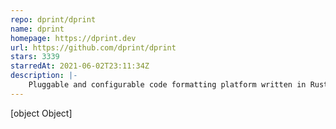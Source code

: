 ```yaml
---
repo: dprint/dprint
name: dprint
homepage: https://dprint.dev
url: https://github.com/dprint/dprint
stars: 3339
starredAt: 2021-06-02T23:11:34Z
description: |-
    Pluggable and configurable code formatting platform written in Rust.
---
```


[object Object]
